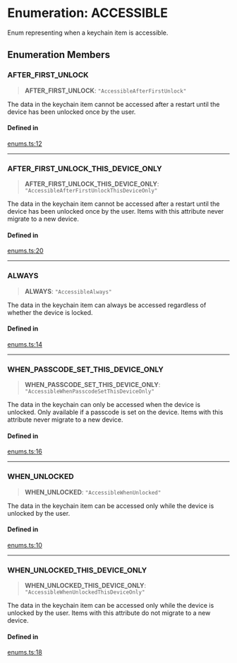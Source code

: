# Enumeration: ACCESSIBLE

Enum representing when a keychain item is accessible.

## Enumeration Members

### AFTER\_FIRST\_UNLOCK

> **AFTER\_FIRST\_UNLOCK**: `"AccessibleAfterFirstUnlock"`

The data in the keychain item cannot be accessed after a restart until the device has been unlocked once by the user.

#### Defined in

[enums.ts:12](https://github.com/quangsuong/nts-react-native-keychain/blob/7eaf30e4858d9a03afd4c8e017b83a96fbc4e982/src/enums.ts#L12)

***

### AFTER\_FIRST\_UNLOCK\_THIS\_DEVICE\_ONLY

> **AFTER\_FIRST\_UNLOCK\_THIS\_DEVICE\_ONLY**: `"AccessibleAfterFirstUnlockThisDeviceOnly"`

The data in the keychain item cannot be accessed after a restart until the device has been unlocked once by the user. Items with this attribute never migrate to a new device.

#### Defined in

[enums.ts:20](https://github.com/quangsuong/nts-react-native-keychain/blob/7eaf30e4858d9a03afd4c8e017b83a96fbc4e982/src/enums.ts#L20)

***

### ALWAYS

> **ALWAYS**: `"AccessibleAlways"`

The data in the keychain item can always be accessed regardless of whether the device is locked.

#### Defined in

[enums.ts:14](https://github.com/quangsuong/nts-react-native-keychain/blob/7eaf30e4858d9a03afd4c8e017b83a96fbc4e982/src/enums.ts#L14)

***

### WHEN\_PASSCODE\_SET\_THIS\_DEVICE\_ONLY

> **WHEN\_PASSCODE\_SET\_THIS\_DEVICE\_ONLY**: `"AccessibleWhenPasscodeSetThisDeviceOnly"`

The data in the keychain can only be accessed when the device is unlocked. Only available if a passcode is set on the device. Items with this attribute never migrate to a new device.

#### Defined in

[enums.ts:16](https://github.com/quangsuong/nts-react-native-keychain/blob/7eaf30e4858d9a03afd4c8e017b83a96fbc4e982/src/enums.ts#L16)

***

### WHEN\_UNLOCKED

> **WHEN\_UNLOCKED**: `"AccessibleWhenUnlocked"`

The data in the keychain item can be accessed only while the device is unlocked by the user.

#### Defined in

[enums.ts:10](https://github.com/quangsuong/nts-react-native-keychain/blob/7eaf30e4858d9a03afd4c8e017b83a96fbc4e982/src/enums.ts#L10)

***

### WHEN\_UNLOCKED\_THIS\_DEVICE\_ONLY

> **WHEN\_UNLOCKED\_THIS\_DEVICE\_ONLY**: `"AccessibleWhenUnlockedThisDeviceOnly"`

The data in the keychain item can be accessed only while the device is unlocked by the user. Items with this attribute do not migrate to a new device.

#### Defined in

[enums.ts:18](https://github.com/quangsuong/nts-react-native-keychain/blob/7eaf30e4858d9a03afd4c8e017b83a96fbc4e982/src/enums.ts#L18)
